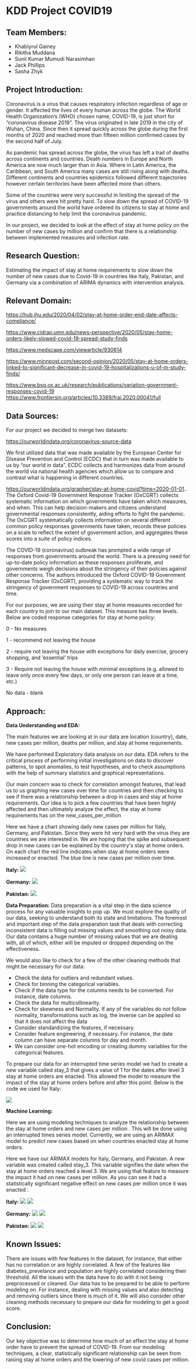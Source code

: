 # KDD Project COVID19

Team Members:
-
- Khabiyrul Gainey
- Rikitha Muddana
- Sunil Kumar Mumudi Narasimhan
- Jack Phillips
- Sasha Zhyk

Project Introduction:
-
Coronavirus is a virus that causes respiratory infection regardless of age or gender. It affected the lives of every human across the globe.  The World Health Organization’s (WHO) chosen name, COVID-19, is just short for “coronavirus disease 2019”. The virus originated in late 2019 in the city of Wuhan, China. Since then it spread quickly across the globe during the first months of 2020 and reached more than fifteen million confirmed cases by the second half of July.

As pandemic has spread across the globe, the virus has left a trail of deaths across continents and countries. Death numbers in Europe and North America are now much larger than in Asia. Where in Latin America, the Caribbean, and South America many cases are still rising along with deaths. Different continents and countries epidemics followed different trajectories however certain territories have been affected more than others.

Some of the countries were very successful in limiting the spread of the virus and others were hit pretty hard. To slow down the spread of COVID-19  governments around the world have ordered its citizens to stay at home and practice distancing to help limit the coronavirus pandemic. 

In our project, we decided to look at the effect of stay at home policy on the number of new cases by million and confirm that there is a relationship between implemented measures and infection rate. 




Research Question:
-
Estimating the impact of stay at home requirements to slow down the number of new cases due to Covid-19 in countries like Italy, Pakistan, and Germany via a combination of  ARIMA dynamics with intervention analysis. 

Relevant Domain:
-

https://hub.jhu.edu/2020/04/02/stay-at-home-order-end-date-affects-compliance/

https://www.cidrap.umn.edu/news-perspective/2020/05/stay-home-orders-likely-slowed-covid-19-spread-study-finds

https://www.medscape.com/viewarticle/930614

https://www.minnpost.com/second-opinion/2020/05/stay-at-home-orders-linked-to-significant-decrease-in-covid-19-hospitalizations-u-of-m-study-finds/

https://www.bsg.ox.ac.uk/research/publications/variation-government-responses-covid-19
https://www.frontiersin.org/articles/10.3389/frai.2020.00041/full



Data Sources:
-

For our project we decided to merge two datasets:

https://ourworldindata.org/coronavirus-source-data

We first utilized data that was made available by the European Center for Disease Prevention and Control (ECDC) that in turn was made available to us by “our world in data”. ECDC  collects and harmonizes data from around the world via national health agencies which allow us to compare and contrast what is happening in different countries. 

https://ourworldindata.org/grapher/stay-at-home-covid?time=2020-01-01..
The Oxford Covid-19 Government Response Tracker (OxCGRT) collects systematic information on which governments have taken which measures, and when. This can help decision-makers and citizens understand governmental responses consistently, aiding efforts to fight the pandemic. The OxCGRT systematically collects information on several different common policy responses governments have taken, records these policies on a scale to reflect the extent of government action, and aggregates these scores into a suite of policy indices.

The COVID-19 (coronavirus) outbreak has prompted a wide range of responses from governments around the world. There is a pressing need for up-to-date policy information as these responses proliferate, and governments weigh decisions about the stringency of their policies against other concerns. The authors introduced the Oxford COVID-19 Government Response Tracker (OxCGRT), providing a systematic way to track the stringency of government responses to COVID-19 across countries and time. 

For our purposes, we are using their stay at home measures recorded for each country to join to our main dataset. This measure has three levels. Below are  coded  response categories for stay at home policy:

0 - No measures

1 - recommend not leaving the house

2 - require not leaving the house with exceptions for daily exercise, grocery shopping, and ‘essential’ trips

3 - Require not leaving the house with minimal exceptions (e.g. allowed to leave only once every few days, or only one person can leave at a time, etc.)

No data - blank


Approach:
-
  **Data Understanding and EDA:**
  
The main features we are looking at in our data are location (country), date, new cases per million, deaths per million, and stay at home requirements. 

We have performed Exploratory data analysis on our data. EDA refers to the critical process of performing initial investigations on data to discover patterns, to spot anomalies, to test hypotheses, and to check assumptions with the help of summary statistics and graphical representations. 

Our main concern was to check for correlation amongst features, that lead us to us graphing new cases over time for countries and then checking to see if there was a relationship between a drop in cases and stay at home requirements. Our idea is to pick a few countries that have been highly affected and then ultimately analyze the effect, the stay at home requirements has on the new_cases_per_million

Here we have a chart showing daily new cases per million for Italy, Germany, and Pakistan. Since they were hit very hard with the virus they are countries we are interested in. We are hoping that the spike and subsequent drop in new cases can be explained by the country's stay at home orders. On each chart the red line indicates when stay at home orders were increased or enacted. The blue line is new cases per million over time. 

**Italy:**
![](https://i.imgur.com/ypbw6rf.png)

**Germany:**
![](https://i.imgur.com/9c83vhc.png)

**Pakistan:**
![](https://i.imgur.com/EFFce0r.png)
  
  
  **Data Preparation:**
  Data preparation is a vital step in the data science process for any valuable insights to pop up. We must explore the quality of our data, seeking to understand both its state and limitations. The foremost and important step of the data preparation task that deals with correcting inconsistent data is filling out missing values and smoothing out noisy data. Our data contains a huge number of missing values that we are dealing with, all of which, either will be imputed or dropped depending on the effectiveness.

We would also like to check for a few of the other cleaning methods that might be necessary for our data:
- Check the data for outliers and redundant values.
- Check for binning the categorical variables.
- Check if the data type for the columns needs to be converted. For instance, date columns.
- Check the data for multicollinearity.
- Check for skewness and Normality. If any of the variables do not follow normality, transformations such as log, the inverse can be applied so that it does not affect the data
- Consider standardizing the features, if necessary.
- Consider feature engineering, if necessary. For instance, the date column can have separate columns for day and month.
- We can consider one-hot encoding or creating dummy variables for the categorical features.

To prepare our data for an interrupted time series model we had to create a new variable called stay_3 that gives a value of 1 for the dates after level 3 stay at home orders are enacted. This allowed the model to measure the impact of the stay at home orders before and after this point. Below is the code we used for Italy:

![](https://i.imgur.com/a4ukawn.png)

  
 **Machine Learning:**
  
Here we are using modeling techniques to analyze the relationship between the stay at home orders and new cases per million . This will be done using an interrupted times series model. Currently, we are using an ARIMAX model to predict new cases based on when countries enacted stay at home orders. 

Here we have our ARIMAX models for Italy, Germany, and Pakistan. A new variable was created called stay_3. This variable signifies the date when the stay at home orders reached a level 3. We are using that feature to measure the impact it had on new cases per million. As you can see it had a statistically significant negative effect on new cases per million once it was enacted :

**Italy:**
![](https://i.imgur.com/FegTr7q.png) 
![](https://i.imgur.com/bzoVeZn.png)

**Germany:**
![](https://i.imgur.com/5MWkOsB.png) 
![](https://i.imgur.com/s3eXP2l.png)

**Pakistan:**
![](https://i.imgur.com/0s7OgPx.png) 
![](https://i.imgur.com/xdmCDV6.png) 




  
  
Known Issues:
-
There are issues with few features in the dataset, for instance,  that either has no correlation or are highly correlated. A few of the features like diabetes_prevelance and population are highly correlated considering their threshold. All the issues with the data have to do with it not being preprocessed or cleaned. Our data has to be prepared to be able to perform modeling on. For instance, dealing with missing values and also detecting and removing outliers since there is much of it. We will also consider other cleaning methods necessary to prepare our data for modeling to get a good score.

Conclusion:
-
Our key objective was to determine how much of an effect the stay at home order have to prevent the spread of COVID-19. From our modeling techniques, a clear, statistically significant relationship can be seen from raising stay at home orders and the lowering of new covid cases per million. 





